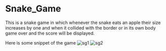 # Snake_Game

This is a snake game in which whenever the snake eats an apple their size increases by one and when it collided with the border or in its own body game over and the score will be displayed.

Here is some snippet of the game
![sg1](https://github.com/Aman123x/Snake_Game/assets/96618245/002e36b6-b0ce-49e3-8ae4-3acf0538ecd1)
![sg2](https://github.com/Aman123x/Snake_Game/assets/96618245/00d95e2a-7581-4d69-9da3-5521d839aed0)
